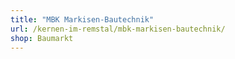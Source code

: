 ```yaml
---
title: "MBK Markisen-Bautechnik"
url: /kernen-im-remstal/mbk-markisen-bautechnik/
shop: Baumarkt
---
```

